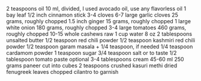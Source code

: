 2 teaspoons oil 10 ml, divided, I used avocado oil, use any flavorless oil
1 bay leaf
1/2 inch cinnamon stick
3-4 cloves
6-7 large garlic cloves 25 grams, roughly chopped
1.5 inch ginger 15 grams, roughly chopped
1 large white onion 180 grams, roughly chopped
3-4 large tomatoes 460 grams, roughly chopped
10-15 whole cashews raw
1 cup water 8 oz
2 tablespoons unsalted butter
1/2 teaspoon red chili powder
1/2 teaspoon kashmiri red chili powder
1/2 teaspoon garam masala + 1/4 teaspoon, if needed
1/4 teaspoon cardamom powder
1 teaspoon sugar
3/4 teaspoon salt or to taste
1/2 tablespoon tomato paste optional
3-4 tablespoons cream 45-60 ml
250 grams paneer cut into cubes
2 teaspoons crushed kasuri methi dried fenugreek leaves
chopped cilantro to garnish
